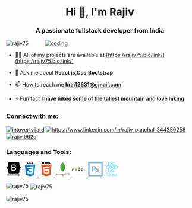 <h1 align="center">Hi 👋, I'm Rajiv</h1>
<h3 align="center">A passionate fullstack developer from India</h3>

<img align="right" alt="coding" width="400" src="chrome.google.com/webstore/detail/json-formatter/bcjindcccaagfpapjjmafapmmgkkhgoa/related?hl=en">

<p align="left"> <img src="https://komarev.com/ghpvc/?username=rajiv75&label=Profile%20views&color=0e75b6&style=flat" alt="rajiv75" /> </p>

- 👨‍💻 All of my projects are available at [https://rajiv75.bio.link/](https://rajiv75.bio.link/)

- 💬 Ask me about **React js,Css,Bootstrap**

- 📫 How to reach me **kraj12631@gmail.com**

- ⚡ Fun fact **I have hiked some of the tallest mountain and love hiking**

<h3 align="left">Connect with me:</h3>
<p align="left">
<a href="https://twitter.com/intovertvijard" target="blank"><img align="center" src="https://raw.githubusercontent.com/rahuldkjain/github-profile-readme-generator/master/src/images/icons/Social/twitter.svg" alt="intovertvijard" height="30" width="40" /></a>
<a href="https://linkedin.com/in/https://www.linkedin.com/in/rajiv-panchal-344350258" target="blank"><img align="center" src="https://raw.githubusercontent.com/rahuldkjain/github-profile-readme-generator/master/src/images/icons/Social/linked-in-alt.svg" alt="https://www.linkedin.com/in/rajiv-panchal-344350258" height="30" width="40" /></a>
<a href="https://instagram.com/rajiv.9625" target="blank"><img align="center" src="https://raw.githubusercontent.com/rahuldkjain/github-profile-readme-generator/master/src/images/icons/Social/instagram.svg" alt="rajiv.9625" height="30" width="40" /></a>
</p>

<h3 align="left">Languages and Tools:</h3>
<p align="left"> <a href="https://getbootstrap.com" target="_blank" rel="noreferrer"> <img src="https://raw.githubusercontent.com/devicons/devicon/master/icons/bootstrap/bootstrap-plain-wordmark.svg" alt="bootstrap" width="40" height="40"/> </a> <a href="https://www.w3schools.com/css/" target="_blank" rel="noreferrer"> <img src="https://raw.githubusercontent.com/devicons/devicon/master/icons/css3/css3-original-wordmark.svg" alt="css3" width="40" height="40"/> </a> <a href="https://www.w3.org/html/" target="_blank" rel="noreferrer"> <img src="https://raw.githubusercontent.com/devicons/devicon/master/icons/html5/html5-original-wordmark.svg" alt="html5" width="40" height="40"/> </a> <a href="https://www.mongodb.com/" target="_blank" rel="noreferrer"> <img src="https://raw.githubusercontent.com/devicons/devicon/master/icons/mongodb/mongodb-original-wordmark.svg" alt="mongodb" width="40" height="40"/> </a> <a href="https://nodejs.org" target="_blank" rel="noreferrer"> <img src="https://raw.githubusercontent.com/devicons/devicon/master/icons/nodejs/nodejs-original-wordmark.svg" alt="nodejs" width="40" height="40"/> </a> <a href="https://www.photoshop.com/en" target="_blank" rel="noreferrer"> <img src="https://raw.githubusercontent.com/devicons/devicon/master/icons/photoshop/photoshop-line.svg" alt="photoshop" width="40" height="40"/> </a> <a href="https://reactjs.org/" target="_blank" rel="noreferrer"> <img src="https://raw.githubusercontent.com/devicons/devicon/master/icons/react/react-original-wordmark.svg" alt="react" width="40" height="40"/> </a> </p>

<p><img align="left" src="https://github-readme-stats.vercel.app/api/top-langs?username=rajiv75&show_icons=true&locale=en&layout=compact" alt="rajiv75" /></p>

<p>&nbsp;<img align="center" src="https://github-readme-stats.vercel.app/api?username=rajiv75&show_icons=true&locale=en" alt="rajiv75" /></p>

<p><img align="center" src="https://github-readme-streak-stats.herokuapp.com/?user=rajiv75&" alt="rajiv75" /></p>
